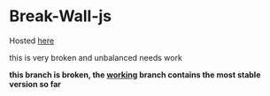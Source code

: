 # Break-Wall-js
Hosted [here](https://talbosa.github.io/Break-Wall-js/)

this is very broken and unbalanced needs work

**this branch is broken, the [working](https://github.com/talbosa/Break-Wall-js/tree/working)  branch contains the most stable version so far**